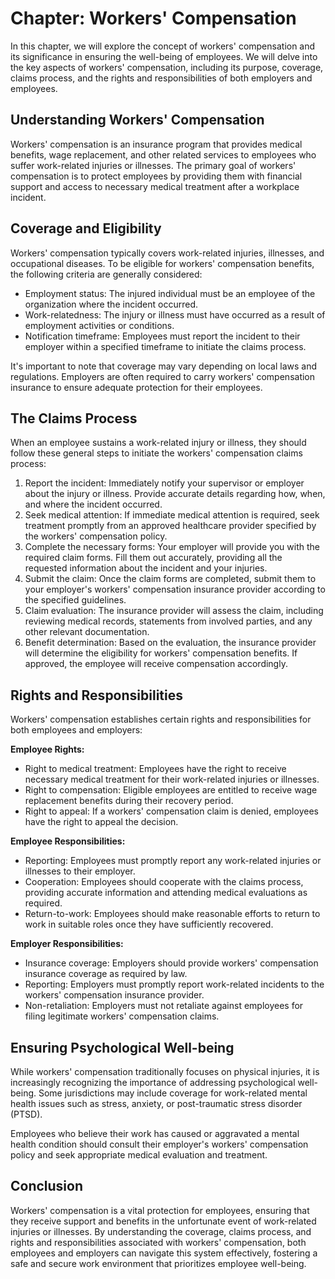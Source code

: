 Chapter: Workers' Compensation
==============================

In this chapter, we will explore the concept of workers' compensation and its significance in ensuring the well-being of employees. We will delve into the key aspects of workers' compensation, including its purpose, coverage, claims process, and the rights and responsibilities of both employers and employees.

**Understanding Workers' Compensation**
---------------------------------------

Workers' compensation is an insurance program that provides medical benefits, wage replacement, and other related services to employees who suffer work-related injuries or illnesses. The primary goal of workers' compensation is to protect employees by providing them with financial support and access to necessary medical treatment after a workplace incident.

**Coverage and Eligibility**
----------------------------

Workers' compensation typically covers work-related injuries, illnesses, and occupational diseases. To be eligible for workers' compensation benefits, the following criteria are generally considered:

* Employment status: The injured individual must be an employee of the organization where the incident occurred.
* Work-relatedness: The injury or illness must have occurred as a result of employment activities or conditions.
* Notification timeframe: Employees must report the incident to their employer within a specified timeframe to initiate the claims process.

It's important to note that coverage may vary depending on local laws and regulations. Employers are often required to carry workers' compensation insurance to ensure adequate protection for their employees.

**The Claims Process**
----------------------

When an employee sustains a work-related injury or illness, they should follow these general steps to initiate the workers' compensation claims process:

1. Report the incident: Immediately notify your supervisor or employer about the injury or illness. Provide accurate details regarding how, when, and where the incident occurred.
2. Seek medical attention: If immediate medical attention is required, seek treatment promptly from an approved healthcare provider specified by the workers' compensation policy.
3. Complete the necessary forms: Your employer will provide you with the required claim forms. Fill them out accurately, providing all the requested information about the incident and your injuries.
4. Submit the claim: Once the claim forms are completed, submit them to your employer's workers' compensation insurance provider according to the specified guidelines.
5. Claim evaluation: The insurance provider will assess the claim, including reviewing medical records, statements from involved parties, and any other relevant documentation.
6. Benefit determination: Based on the evaluation, the insurance provider will determine the eligibility for workers' compensation benefits. If approved, the employee will receive compensation accordingly.

**Rights and Responsibilities**
-------------------------------

Workers' compensation establishes certain rights and responsibilities for both employees and employers:

**Employee Rights:**

* Right to medical treatment: Employees have the right to receive necessary medical treatment for their work-related injuries or illnesses.
* Right to compensation: Eligible employees are entitled to receive wage replacement benefits during their recovery period.
* Right to appeal: If a workers' compensation claim is denied, employees have the right to appeal the decision.

**Employee Responsibilities:**

* Reporting: Employees must promptly report any work-related injuries or illnesses to their employer.
* Cooperation: Employees should cooperate with the claims process, providing accurate information and attending medical evaluations as required.
* Return-to-work: Employees should make reasonable efforts to return to work in suitable roles once they have sufficiently recovered.

**Employer Responsibilities:**

* Insurance coverage: Employers should provide workers' compensation insurance coverage as required by law.
* Reporting: Employers must promptly report work-related incidents to the workers' compensation insurance provider.
* Non-retaliation: Employers must not retaliate against employees for filing legitimate workers' compensation claims.

**Ensuring Psychological Well-being**
-------------------------------------

While workers' compensation traditionally focuses on physical injuries, it is increasingly recognizing the importance of addressing psychological well-being. Some jurisdictions may include coverage for work-related mental health issues such as stress, anxiety, or post-traumatic stress disorder (PTSD).

Employees who believe their work has caused or aggravated a mental health condition should consult their employer's workers' compensation policy and seek appropriate medical evaluation and treatment.

**Conclusion**
--------------

Workers' compensation is a vital protection for employees, ensuring that they receive support and benefits in the unfortunate event of work-related injuries or illnesses. By understanding the coverage, claims process, and rights and responsibilities associated with workers' compensation, both employees and employers can navigate this system effectively, fostering a safe and secure work environment that prioritizes employee well-being.
